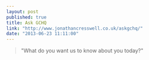 ```yaml
---
layout: post
published: true
title: Ask GCHQ
link: "http://www.jonathancresswell.co.uk/askgchq/"
date: "2013-06-23 11:11:00"
---
```


> "What do you want us to know about you today?"
